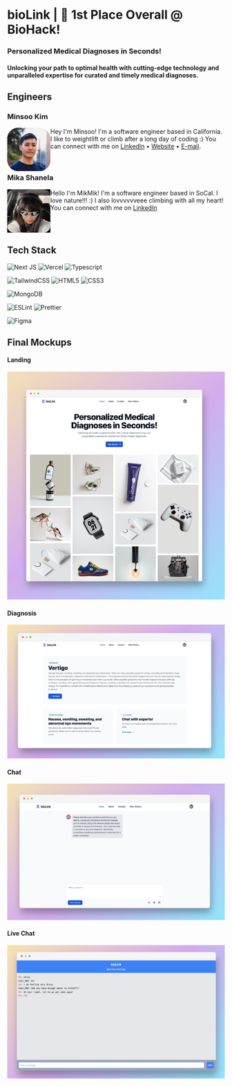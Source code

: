 # bioLink | 🥇 1st Place Overall @ BioHack!

### Personalized Medical Diagnoses in Seconds!

#### Unlocking your path to optimal health with cutting-edge technology and unparalleled expertise for curated and timely medical diagnoses.

## Engineers

### Minsoo Kim

<img align="left" src="public/minsoo.png" alt="image of Minsoo Kim" width="100" height="100">

Hey I'm Minsoo! I'm a software engineer based in California. I like to weightlift or climb after a long day of coding :) You can connect with me on [LinkedIn](https://www.linkedin.com/in/minsookime/) • [Website](https://minsoo.vercel.app/) • [E-mail](mailto:minsooerickim@gmail.com).

<br/>

### Mika Shanela

<img align="left" src="public/mika_round.jpeg" alt="image of MikMik" width="100" height="100">

Hello I'm MikMik! I'm a software engineer based in SoCal. I love nature!!! :) I also lovvvvvveee climbing with all my heart! You can connect with me on [LinkedIn](https://www.linkedin.com/in/mika-shanela/)

<br/>
<br/>

## Tech Stack

![Next JS](https://img.shields.io/badge/Next-black?style=for-the-badge&logo=next.js&logoColor=white)
![Vercel](https://img.shields.io/badge/vercel-%23000000.svg?style=for-the-badge&logo=vercel&logoColor=white)
![Typescript](https://img.shields.io/badge/TypeScript-007ACC?style=for-the-badge&logo=typescript&logoColor=white)

![TailwindCSS](https://img.shields.io/badge/tailwindcss-%2338B2AC.svg?style=for-the-badge&logo=tailwind-css&logoColor=white)
![HTML5](https://img.shields.io/badge/html5-%23E34F26.svg?&style=for-the-badge&logo=html5&logoColor=white)
![CSS3](https://img.shields.io/badge/css3-%231572B6.svg?&style=for-the-badge&logo=css3&logoColor=white)

![MongoDB](https://img.shields.io/badge/MongoDB-%234ea94b.svg?style=for-the-badge&logo=mongodb&logoColor=white)

![ESLint](https://img.shields.io/badge/ESLint-4B3263?style=for-the-badge&logo=eslint&logoColor=white)
![Prettier](https://img.shields.io/badge/prettier-1A2C34?style=for-the-badge&logo=prettier&logoColor=F7BA3E)

![Figma](https://img.shields.io/badge/figma-%23F24E1E.svg?style=for-the-badge&logo=figma&logoColor=white)

## Final Mockups

#### Landing

<p align="center">
<img src="public/mockups/landing.jpeg" alt="image of landing view">
</p>

#### Diagnosis

<p align="center">
<img src="public/mockups/diagnosis.jpeg" alt="image of diagnosis view">
</p>

#### Chat

<p align="center">
<img src="public/mockups/chat.jpeg" alt="image of chat view">
</p>

#### Live Chat

<p align="center">
<img src="public/mockups/livechat.jpeg" alt="image of live chat view">
</p>
